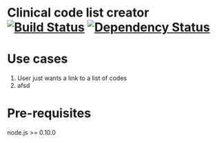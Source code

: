 Clinical code list creator [![Build Status](https://travis-ci.org/rw251/code-list-creator.svg?branch=master)](https://travis-ci.org/rw251/code-list-creator) [![Dependency Status](https://david-dm.org/rw251/code-list-creator.svg)](https://david-dm.org/rw251/code-list-creator)
=========================
# Use cases

1. User just wants a link to a list of codes
2. afsd

# Pre-requisites
node.js >= 0.10.0

